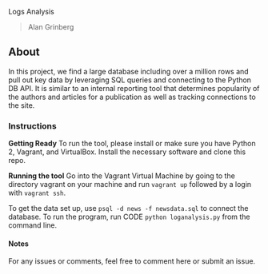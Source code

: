 Logs Analysis 

> Alan Grinberg

## About
In this project, we find a large database including over a million rows and pull out key data by leveraging SQL queries and connecting to the Python DB API. It is similar to an internal reporting tool that determines popularity of the authors and articles for a publication as well as tracking connections to the site. 

### Instructions

**Getting Ready**
To run the tool, please install or make sure you have Python 2, Vagrant, and VirtualBox. Install the necessary software and clone this repo.

**Running the tool**
Go into the Vagrant Virtual Machine by going to the directory vagrant on your machine and run `vagrant up` followed by a login with `vagrant ssh`.

To get the data set up, use `psql -d news -f newsdata.sql` to connect the database. 
To run the program, run CODE `python loganalysis.py` from the command line.


#### Notes
For any issues or comments, feel free to comment here or submit an issue.